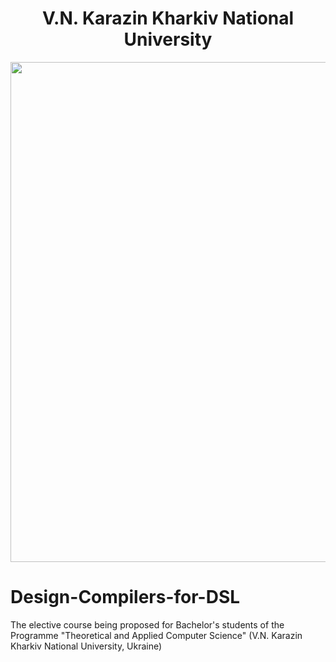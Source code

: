 <center>
<H1><b>V.N. Karazin Kharkiv National University</b></H1>
<img src='https://drive.google.com/uc?export=view&id=1TGMI1gTIv11v9tq-TOo5tRbH6ln6wScc' width="800" />
</center>

# Design-Compilers-for-DSL
The elective course being proposed for Bachelor's students of the Programme "Theoretical and Applied Computer Science" (V.N. Karazin Kharkiv National University, Ukraine)
